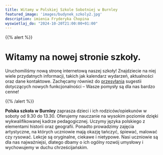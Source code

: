 ```yaml
---
title: Witamy w Polskiej Szkole Sobotniej w Burnley
featured_image: 'images/budynek_szkoly2.jpg'
description: imienia Fryderyka Chopina
wyswietlaj_do: "2024-10-20T21:00:00+01:00"
---
```


{{% alert %}}

# Witamy na nowej stronie szkoły.

Uruchomiliśmy nową stronę internetową naszej szkoły! Znajdziecie na niej wiele przydatnych informacji, takich jak kalendarz wydarzeń, aktualności oraz dane kontaktowe. Zachęcamy również do [przesyłania](mailto:dwapir@gmail.com) sugestii dotyczących nowych funkcjonalności – Wasze pomysły są dla nas bardzo cenne!

{{% /alert %}}

**Polska szkoła w Burnley** zaprasza dzieci i ich rodziców/opiekunów w soboty od 9.30 do 13.30. Oferujemy nauczanie na wysokim poziomie dzięki wykwalifikowanej kadrze pedagogicznej. Uczymy języka polskiego z elementami historii oraz geografii. Ponadto prowadzimy zajęcia artystyczne, na których uczniowie mają okazję tańczyć, śpiewać, malować czy rysować. Lekcje są oryginalne, ciekawe i nietypowe. Nasi uczniowie są dla nas najważniejsi, dlatego dbamy o ich ogólny rozwój umysłowy i wychowujemy w duchu chrześcijańskim.

